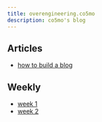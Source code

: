 ```yaml
---
title: overengineering.co5mo
description: co5mo's blog
---
```


## Articles
- [how to build a blog](./how-to-build-a-blog.html)

## Weekly
- [week 1](./week-1.html)
- [week 2](./week-2.html)

